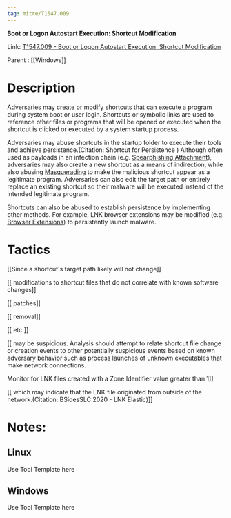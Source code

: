 ```yaml
---
tag: mitre/T1547.009
---
```


**Boot or Logon Autostart Execution: Shortcut Modification**

Link: [T1547.009 - Boot or Logon Autostart Execution: Shortcut Modification](https://attack.mitre.org/techniques/T1547/009)

Parent : [[Windows]]


# Description

Adversaries may create or modify shortcuts that can execute a program during system boot or user login. Shortcuts or symbolic links are used to reference other files or programs that will be opened or executed when the shortcut is clicked or executed by a system startup process.

Adversaries may abuse shortcuts in the startup folder to execute their tools and achieve persistence.(Citation: Shortcut for Persistence ) Although often used as payloads in an infection chain (e.g. [Spearphishing Attachment](https://attack.mitre.org/techniques/T1566/001)), adversaries may also create a new shortcut as a means of indirection, while also abusing [Masquerading](https://attack.mitre.org/techniques/T1036) to make the malicious shortcut appear as a legitimate program. Adversaries can also edit the target path or entirely replace an existing shortcut so their malware will be executed instead of the intended legitimate program.

Shortcuts can also be abused to establish persistence by implementing other methods. For example, LNK browser extensions may be modified (e.g. [Browser Extensions](https://attack.mitre.org/techniques/T1176)) to persistently launch malware.

# Tactics


[[Since a shortcut's target path likely will not change]]

[[ modifications to shortcut files that do not correlate with known software changes]]

[[ patches]]

[[ removal]]

[[ etc.]]

[[ may be suspicious. Analysis should attempt to relate shortcut file change or creation events to other potentially suspicious events based on known adversary behavior such as process launches of unknown executables that make network connections.

Monitor for LNK files created with a Zone Identifier value greater than 1]]

[[ which may indicate that the LNK file originated from outside of the network.(Citation: BSidesSLC 2020 - LNK Elastic)]]


# Notes:

## Linux

Use Tool Template here

## Windows

Use Tool Template here